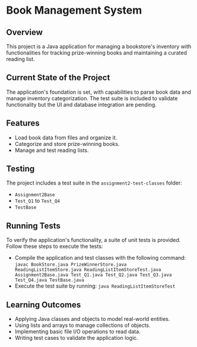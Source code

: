 # Book Management System

## Overview
This project is a Java application for managing a bookstore's inventory with functionalities for tracking prize-winning books and maintaining a curated reading list.

## Current State of the Project
The application's foundation is set, with capabilities to parse book data and manage inventory categorization. The test suite is included to validate functionality but the UI and database integration are pending.

## Features
- Load book data from files and organize it.
- Categorize and store prize-winning books.
- Manage and test reading lists.

## Testing
The project includes a test suite in the `assignment2-test-classes` folder:
- `Assignment2Base`
- `Test_Q1` to `Test_Q4`
- `TestBase`

## Running Tests
To verify the application's functionality, a suite of unit tests is provided. Follow these steps to execute the tests:

- Compile the application and test classes with the following command:
  `javac BookStore.java PrizeWinnerStore.java ReadingListItemStore.java ReadingListItemStoreTest.java Assignment2Base.java Test_Q1.java Test_Q2.java Test_Q3.java Test_Q4.java TestBase.java`
- Execute the test suite by running:
  `java ReadingListItemStoreTest`

## Learning Outcomes
- Applying Java classes and objects to model real-world entities.
- Using lists and arrays to manage collections of objects.
- Implementing basic file I/O operations to read data.
- Writing test cases to validate the application logic.

